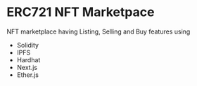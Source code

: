 # ERC721 NFT Marketpace

NFT marketplace having Listing, Selling and Buy features using

* Solidity
* IPFS
* Hardhat
* Next.js
* Ether.js
